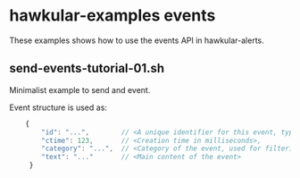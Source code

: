 # hawkular-examples events

These examples shows how to use the events API in hawkular-alerts.

## send-events-tutorial-01.sh

Minimalist example to send and event.

Event structure is used as:

```javascript
    {
        "id": "...",        // <A unique identifier for this event, typically an UUID>,
        "ctime": 123,       // <Creation time in milliseconds>,
        "category": "...",  // <Category of the event, used for filtering>,
        "text": "..."       // <Main content of the event>
     }
```
